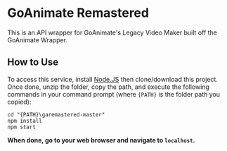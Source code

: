 # GoAnimate Remastered
This is an API wrapper for GoAnimate's Legacy Video Maker built off the GoAnimate Wrapper.
## How to Use
To access this service, install [Node.JS](https://nodejs.org/en/) then clone/download this project.	Once done, unzip the folder, copy the path, and execute the following commands in your command prompt (where `{PATH}` is the folder path you copied):
```console
cd "{PATH}\garemastered-master"
npm install
npm start
```
**When done, go to your web browser and navigate to `localhost`.**
